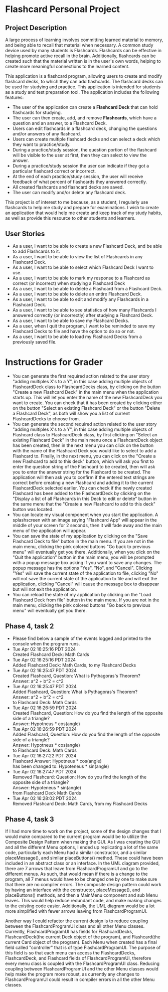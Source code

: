 # Flashcard Personal Project

## Project Description
A large process of learning involves committing learned material to memory, and being able to recall that material when
necessary. A common study device used by many students is Flashcards. Flashcards can be effective in helping promote
active recall in the brain. Additionally, flashcards can be created such that the material written is in the user's own
words, helping to create more meaningful connections to the learned content.

This application is a flashcard program, allowing users to create and modify flashcard decks, to which they can add 
flashcards. The flashcard decks can be used for studying and practice. This application is intended for students as a study and test 
preparation tool. The application includes the following features:
- The user of the application can create a **Flashcard Deck** that can hold flashcards for studying.
- The user can then create, add, and remove **Flashcards**, which have a question and an answer, to a Flashcard Deck.
- Users can edit flashcards in a flashcard deck, changing the questions and/or answers of any flashcard.
- Users can create multiple flashcard decks and can select a deck which they want to practice/study.
- During a practice/study session, the question portion of the flashcard will be visible to the user at first, then they
can select to view the answer.
- During a practice/study session the user can indicate if they got a particular flashcard correct or incorrect.
- At the end of each practice/study session, the user will receive feedback of what percent of flashcards they answered
correctly.
- All created flashcards and flashcard decks are saved.
- The user can modify and/or delete any flashcard deck.

This project is of interest to me because, as a student, I regularly use flashcards to help me study and prepare for 
examinations. I wish to create an application that would help me create and keep track of my study habits, as well as
provide this resource to other students and learners. 





## User Stories

- As a user, I want to be able to create a new Flashcard Deck, and be able to add Flashcards to it.
- As a user, I want to be able to view the list of Flashcards in any Flashcard Deck.
- As a user, I want to be able to select which Flashcard Deck I want to use.
- As a user, I want to be able to mark my response to a Flashcard as correct (or incorrect) when studying a Flashcard Deck
- As a user, I want to be able to delete a Flashcard from a Flashcard Deck.
- As a user, I want to be able to delete an entire Flashcard Deck.
- As a user, I want to be able to edit and modify any Flashcards in a Flashcard Deck.
- As a user, I want to be able to see statistics of how many Flashcards I answered correctly (or incorrectly) 
after studying a Flashcard Deck.
- As a user, I want to be able to save my Flashcard Decks. 
- As a user, when I quit the program, I want to be reminded to save my Flashcard Decks to file and have the option to do
so or not.
- As a user, I want to be able to load my Flashcard Decks from a previously saved file.


# Instructions for Grader

- You can generate the first required action related to the user story "adding multiples X's to a Y", in this case adding
multiple objects of FlashcardDeck class to FlashcardDecks class, by clicking on the button "Create a new Flashcard Deck"
in the main menu when the application starts up. This will let you enter the name of the new FlashcardDeck you want to
create. You can check that it has been created by clicking either on the button "Select an existing Flashcard Deck" or
the button "Delete a Flashcard Deck", as both will show you a list of current FlashcardDecks to choose from.
- You can generate the second required action related to the user story "adding multiples X's to a Y", in this case adding
multiple objects of Flashcard class to FlashcardDeck class, by first clicking on "Select an existing Flashcard Deck" in
the main menu once a FlashcardDeck object has been created, then in the next menu you can click on the button with the 
name of the Flashcard Deck you would like to select to add a Flashcard to. Finally, in the next menu, you can click on the
"Create a new Flashcard to add to this deck" button, which will ask you first to enter the question string of the Flashcard to
be created, then will ask you to enter the answer string for the Flashcard to be created. The application will then ask 
you to confirm if the entered text strings are correct before creating a new Flashcard and adding it to the current
FlashcardDeck selected earlier. You can check if the newly created Flashcard has been added to the FlashcardDeck by clicking
on the "Display a list of all Flashcards in this Deck to edit or delete" button in the same menu that the "Create a new
Flashcard to add to this deck" button was located.
- You can locate my visual component when you start the application. A splashscreen with an image saying "Flashcard App"
will appear in the middle of your screen for 2 seconds, then it will fade away and the main menu of the application will
appear.
- You can save the state of my application by clicking on the "Save Flashcard Deck to file" button in the main menu. If 
you are not in the main menu, clicking the pink colored buttons "Go back to previous menu" will eventually get you there.
Additionally, when you click on the "Quit the application" button in the main menu, you will be prompted with a popup message
box asking if you want to save any changes. The popup message has the options "Yes", "No", and "Cancel". Clicking "Yes" will
save the current state of the application to file, clicking "No" will not save the current state of the application to file
and will exit the application, clicking "Cancel" will cause the message box to disappear but will not exit the application.
- You can reload the state of my application by clicking on the "Load Flashcard Deck from file" button in the main menu.
If you are not in the main menu, clicking the pink colored buttons "Go back to previous menu" will eventually get you there.

## Phase 4, task 2
- Please find below a sample of the events logged and printed to the console when the program runs.
- Tue Apr 02 16:25:16 PDT 2024\
Created Flashcard Deck: Math Cards
- Tue Apr 02 16:25:16 PDT 2024\
  Added Flashcard Deck: Math Cards, to my Flashcard Decks
- Tue Apr 02 16:25:47 PDT 2024\
  Created Flashcard, Question: What is Pythagoras's Theorem?\
  Answer: a^2 + b^2 = c^2
- Tue Apr 02 16:25:47 PDT 2024\
  Added Flashcard, Question: What is Pythagoras's Theorem?\
  Answer: a^2 + b^2 = c^2\
  to Flashcard Deck: Math Cards
- Tue Apr 02 16:26:59 PDT 2024\
  Created Flashcard, Question: How do you find the length of the opposite side of a triangle?\
  Answer: Hypotneus * cos(angle)
- Tue Apr 02 16:26:59 PDT 2024\
  Added Flashcard, Question: How do you find the length of the opposite side of a triangle?\
  Answer: Hypotneus * cos(angle)\
  to Flashcard Deck: Math Cards
- Tue Apr 02 16:27:22 PDT 2024\
  Flashcard Answer: Hypotneus * cos(angle)\
  has been changed to: Hypoteneus * sin(angle)
- Tue Apr 02 16:27:47 PDT 2024\
  Removed Flashcard: Question: How do you find the length of the opposite side of a triangle?\
  Answer: Hypoteneus * sin(angle)\
  from Flashcard Deck Math Cards
- Tue Apr 02 16:28:02 PDT 2024\
  Removed Flashcard Deck: Math Cards, from my Flashcard Decks


## Phase 4, task 3
If I had more time to work on the project, some of the design changes that I would make compared to the current program
would be to utilize the Composite Design Pattern when making the GUI. As I was creating the GUI and all the different Menu
options, I ended up replicating a lot of the same code, particularly each Menu had a similar constructor, and a similar
placeMessage(), and similar placeButtons() method. These could have been included in an abstract class or an interface.
In the UML diagram provided, there are 7 arrows that leave from FlashcardProgramUI and go to the different menus. As such,
that would mean if there is a change to the program, all 7 menus would have to be changed one by one to make sure that there
are no compiler errors. The composite design pattern could work by having an interface with the constructor, placeMessage(), and placeButtons() 
methods, and then a MainMenu component and sub Menu leaves. This would help reduce redundant code, and make making changes
to the existing code easier. Additionally, the UML diagram would be a lot more simplified with fewer arrows leaving from
FlashcardProgramUI.

Another way I could refactor the current design is to reduce coupling between the FlashcardProgramUI class and all other Menu classes.
Currently, FlashcardProgramUI has fields for FlashcardDecks, FlashcardDeck(the current Deck object of the program), and 
Flashcard(the current Card object of the program). Each Menu when created has a final field called "controller" that is of type 
FlashcardProgramUI. The purpose of this field is so that each menu can access the FlashcardDecks, FlashcardDeck, and Flashcard
fields of FlashcardProgramUI, therefore every menu class is coupled with the FlashcardProgramUI class. Reducing coupling between
FlashcardProgramUI and the other Menu classes would help make the program more robust, as currently any changes to FlashcardProgramUI
could result in compiler errors in all the other Menu classes.
